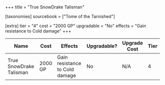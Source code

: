 +++
title = "True SnowDrake Talisman"

[taxonomies]
sourcebook = ["Tome of the Tarnished"]

[extra]
tier = "4"
cost = "2000 GP"
upgradable = "No"
effects = "Gain resistance to Cold damage"
+++

| Name                          | Cost    | Effects                                                                                           | Upgradable? | Upgrade Cost | Tier |
| ----------------------------- | ------- | ----------------------------------------------------------------------------------------------- | ----------- | ------------ | ---- |
| True SnowDrake Talisman | 2000 GP | Gain resistance to Cold damage | No | N/A | 4 |
